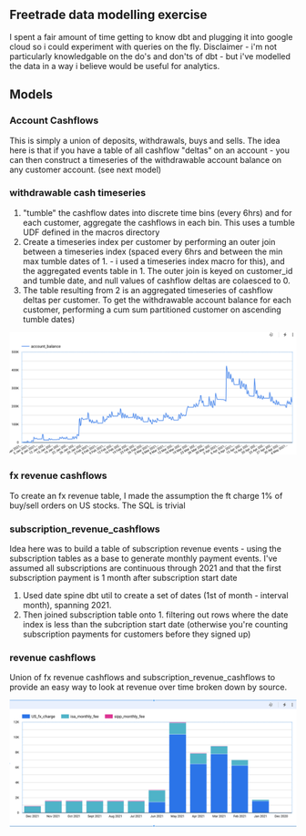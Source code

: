 
## Freetrade data modelling exercise

I spent a fair amount of time getting to know dbt and plugging it into google cloud so i could experiment with queries on the fly. Disclaimer - i'm not particularly knowledgable on the do's and don'ts of dbt - but i've modelled the data in a way i believe would be useful for analytics.


## Models

### Account Cashflows

This is simply a union of deposits, withdrawals, buys and sells. The idea here is that if you have a table of all cashflow "deltas" on an account - you can then construct a timeseries of the withdrawable account balance on any customer account. (see next model)

### withdrawable cash timeseries

1. "tumble" the cashflow dates into discrete time bins (every 6hrs) and for each customer,  aggregate the cashflows in each bin. This uses a tumble UDF defined in the macros directory
2.  Create a timeseries index per customer by performing an outer join between a timeseries index (spaced every 6hrs and between the min max tumble dates of 1. - i used a timeseries index macro for this), and the aggregated events table in 1. The outer join is keyed on customer_id and tumble date, and null values of cashflow deltas are colaesced to 0.
3. The table resulting from 2 is an aggregated timeseries of cashflow deltas per customer. To get the withdrawable account balance for each customer, performing a cum sum partitioned customer on ascending tumble dates)

![](https://github.com/stevek85/ft_dbt/blob/f1c457c26357bf98d55e0c84bece554e88111ecd/Screenshot%202021-11-02%20at%2020.24.20.png)

### fx revenue cashflows
To create an fx revenue table,  I made the assumption the ft charge 1% of buy/sell orders on US stocks. The SQL is trivial

### subscription_revenue_cashflows
Idea here was to build a table of subscription revenue events - using the subscription tables as a base to generate monthly payment events. I've assumed all subscriptions are continuous through 2021 and that the first subscription payment is 1 month after subscription start date
1. Used date spine dbt util to create a set of dates (1st of month - interval month), spanning 2021.
2. Then joined subscription table onto 1. filtering out rows where the date index is less than the subcription start date (otherwise you're counting subscription payments for customers before they signed up)

### revenue cashflows

Union of fx revenue cashflows and subscription_revenue_cashflows to provide an easy way to look at revenue over time broken down by source.

![](https://github.com/stevek85/ft_dbt/blob/b18692e0f03eeffc79db7d49ac83cc18372c69fa/Screenshot%202021-11-02%20at%2020.19.04.png)










